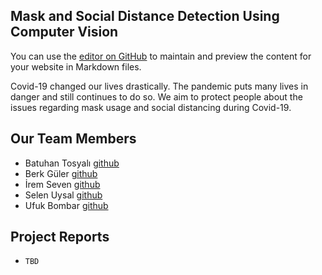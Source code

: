 ## Mask and Social Distance Detection Using Computer Vision

You can use the [editor on GitHub](https://github.com/ubombar/ubombar.github.io/edit/main/index.md) to maintain and preview the content for your website in Markdown files.

Covid-19 changed our lives drastically. The pandemic puts many lives in danger and still continues to do so. We aim to protect people about the issues regarding mask usage and social distancing during Covid-19.

## Our Team Members

* Batuhan Tosyalı [github](https://github.com/Batucan2601)
* Berk Güler [github](https://github.com/Wondrous27)
* İrem Seven [github](https://github.com/iremsvn)
* Selen Uysal [github](https://github.com/tobeannounced)
* Ufuk Bombar [github](https://github.com/ubombar)

## Project Reports
* ```TBD```
